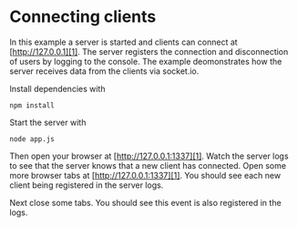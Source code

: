 # Connecting clients

In this example a server is started and clients can connect at [http://127.0.0.1][1]. The server registers the connection and disconnection of users by logging to the console. The example deomonstrates how the server receives data from the clients via socket.io.

Install dependencies with 
    
    npm install

Start the server with

    node app.js

Then open your browser at [http://127.0.0.1:1337][1]. Watch the server logs to see that the server knows that a new client has connected. Open some more browser tabs at [http://127.0.0.1:1337][1]. You should see each new client being registered in the server logs. 

Next close some tabs. You should see this event is also registered in the logs.

[1]: http://127.0.0.1:1337
[2]: http://getfirebug.com/
